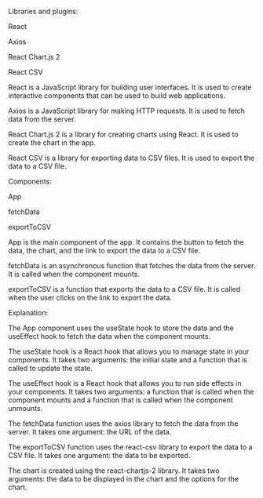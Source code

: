Libraries and plugins:

React

Axios

React Chart.js 2

React CSV

React is a JavaScript library for building user interfaces. It is used to create interactive components that can be used to build web applications.

Axios is a JavaScript library for making HTTP requests. It is used to fetch data from the server.

React Chart.js 2 is a library for creating charts using React. It is used to create the chart in the app.

React CSV is a library for exporting data to CSV files. It is used to export the data to a CSV file.


Components:

App

fetchData

exportToCSV

App is the main component of the app. It contains the button to fetch the data, the chart, and the link to export the data to a CSV file.

fetchData is an asynchronous function that fetches the data from the server. It is called when the component mounts.

exportToCSV is a function that exports the data to a CSV file. It is called when the user clicks on the link to export the data.


Explanation:


The App component uses the useState hook to store the data and the useEffect hook to fetch the data when the component mounts.

The useState hook is a React hook that allows you to manage state in your components. It takes two arguments: the initial state and a function that is called to update the state.

The useEffect hook is a React hook that allows you to run side effects in your components. It takes two arguments: a function that is called when the component mounts and a function that is called when the component unmounts.

The fetchData function uses the axios library to fetch the data from the server. It takes one argument: the URL of the data.

The exportToCSV function uses the react-csv library to export the data to a CSV file. It takes one argument: the data to be exported.

The chart is created using the react-chartjs-2 library. It takes two arguments: the data to be displayed in the chart and the options for the chart.


